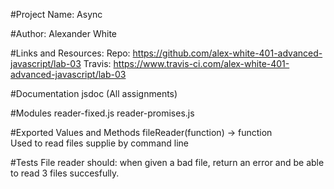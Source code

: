 #Project Name:
Async

#Author:
Alexander White

#Links and Resources:
Repo: https://github.com/alex-white-401-advanced-javascript/lab-03
Travis: https://www.travis-ci.com/alex-white-401-advanced-javascript/lab-03

#Documentation
jsdoc (All assignments)

#Modules
reader-fixed.js
reader-promises.js

#Exported Values and Methods
fileReader(function) -> function\
Used to read files supplie by command line

#Tests
File reader should: when given a bad file, return an error and be able to read 3 files succesfully.

